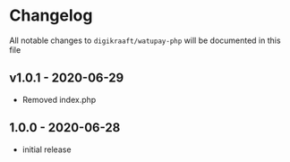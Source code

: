 # Changelog

All notable changes to `digikraaft/watupay-php` will be documented in this file

## v1.0.1 - 2020-06-29

- Removed index.php


## 1.0.0 - 2020-06-28

- initial release
